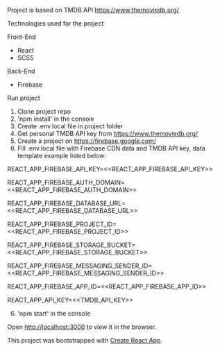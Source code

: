 Project is based on TMDB API https://www.themoviedb.org/

Technologies used for the project

Front-End

* React
* SCSS

Back-End

* Firebase

Run project

1. Clone project repo
2. 'npm install' in the console
3. Create .env.local file in project folder
4. Get personal TMDB API key from https://www.themoviedb.org/
5. Create a project on https://firebase.google.com/
5. Fill .env.local file with Firebase CDN data and TMDB API key, data template example listed below:

REACT_APP_FIREBASE_API_KEY=<<REACT_APP_FIREBASE_API_KEY>>

REACT_APP_FIREBASE_AUTH_DOMAIN=<<REACT_APP_FIREBASE_AUTH_DOMAIN>>

REACT_APP_FIREBASE_DATABASE_URL=<<REACT_APP_FIREBASE_DATABASE_URL>>

REACT_APP_FIREBASE_PROJECT_ID=<<REACT_APP_FIREBASE_PROJECT_ID>>

REACT_APP_FIREBASE_STORAGE_BUCKET=<<REACT_APP_FIREBASE_STORAGE_BUCKET>>

REACT_APP_FIREBASE_MESSAGING_SENDER_ID=<<REACT_APP_FIREBASE_MESSAGING_SENDER_ID>>

REACT_APP_FIREBASE_APP_ID=<<REACT_APP_FIREBASE_APP_ID>>


REACT_APP_API_KEY=<<TMDB_API_KEY>>

6. 'npm start' in the console

Open [http://localhost:3000](http://localhost:3000) to view it in the browser.

This project was bootstrapped with [Create React App](https://github.com/facebook/create-react-app).



